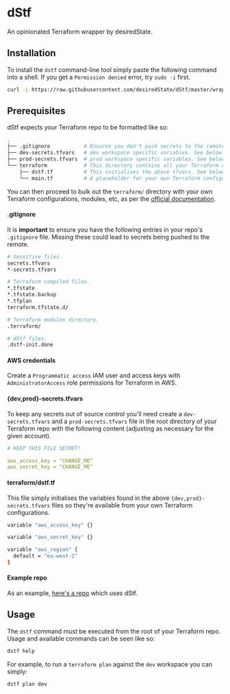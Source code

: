 # dStf

An opinionated Terraform wrapper by desiredState.

## Installation

To install the `dstf` command-line tool simply paste the following command into a shell. If you get a `Permission denied` error, try `sudo -i` first.

```sh
curl -L https://raw.githubusercontent.com/desiredState/dStf/master/wrapper.sh > /usr/local/bin/dstf && chmod +x /usr/local/bin/dstf
```

## Prerequisites

dStf expects your Terraform repo to be formatted like so:

```sh
.
├── .gitignore           # Ensures you don't push secrets to the remote. See below for content.
├── dev-secrets.tfvars   # dev workspace specific variables. See below for content.
├── prod-secrets.tfvars  # prod workspace specific variables. See below for content.
└── terraform            # This directory contains all your Terraform configurations.
    ├── dstf.tf          # This initialises the above tfvars. See below for content.
    └── main.tf          # A placeholder for your own Terraform configuration.
```

You can then proceed to bulk out the `terraform/` directory with your own Terraform configurations, modules, etc, as per the [official documentation](https://www.terraform.io/intro/getting-started/build.html).

#### .gitignore
It is **important** to ensure you have the following entries in your repo's `.gitignore` file. Missing these could lead to secrets being pushed to the remote.

```sh
# Sensitive files.
secrets.tfvars
*-secrets.tfvars

# Terraform compiled files.
*.tfstate
*.tfstate.backup
*.tfplan
terraform.tfstate.d/

# Terraform modules directory.
.terraform/

# dStf files.
.dstf-init.done
```

#### AWS credentials

Create a `Programmatic access` IAM user and access keys with `AdministratorAccess` role permissions for Terraform in AWS.

#### {dev,prod}-secrets.tfvars

To keep any secrets out of source control you'll need create a `dev-secrets.tfvars` and a `prod-secrets.tfvars` file in the root directory of your Terraform repo with the following content (adjusting as necessary for the given account).

```yaml
# KEEP THIS FILE SECRET!

aws_access_key = "CHANGE_ME"
aws_secret_key = "CHANGE_ME"
```

#### terraform/dstf.tf

This file simply initialises the variables found in the above `{dev,prod}-secrets.tfvars` files so they're available from your own Terraform configurations.

```sh
variable "aws_access_key" {}

variable "aws_secret_key" {}

variable "aws_region" {
  default = "eu-west-2"
}
```

#### Example repo

As an example, [here's a repo](https://github.com/desiredState/terraform-rancher) which uses dStf.

## Usage

The `dstf` command must be executed from the root of your Terraform repo. Usage and available commands can be seen like so:

```sh
dstf help
```

For example, to run a `terraform plan` against the `dev` workspace you can simply:

```sh
dstf plan dev
```
